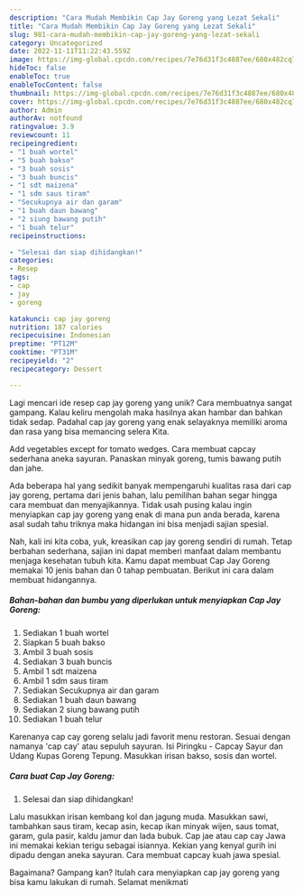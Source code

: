 ```yaml
---
description: "Cara Mudah Membikin Cap Jay Goreng yang Lezat Sekali"
title: "Cara Mudah Membikin Cap Jay Goreng yang Lezat Sekali"
slug: 981-cara-mudah-membikin-cap-jay-goreng-yang-lezat-sekali
category: Uncategorized
date: 2022-11-11T11:22:43.559Z
image: https://img-global.cpcdn.com/recipes/7e76d31f3c4887ee/680x482cq70/cap-jay-goreng-foto-resep-utama.jpg
hideToc: false
enableToc: true
enableTocContent: false
thumbnail: https://img-global.cpcdn.com/recipes/7e76d31f3c4887ee/680x482cq70/cap-jay-goreng-foto-resep-utama.jpg
cover: https://img-global.cpcdn.com/recipes/7e76d31f3c4887ee/680x482cq70/cap-jay-goreng-foto-resep-utama.jpg
author: Admin
authorAv: notfound
ratingvalue: 3.9
reviewcount: 11
recipeingredient:
- "1 buah wortel"
- "5 buah bakso"
- "3 buah sosis"
- "3 buah buncis"
- "1 sdt maizena"
- "1 sdm saus tiram"
- "Secukupnya air dan garam"
- "1 buah daun bawang"
- "2 siung bawang putih"
- "1 buah telur"
recipeinstructions:

- "Selesai dan siap dihidangkan!"
categories:
- Resep
tags:
- cap
- jay
- goreng

katakunci: cap jay goreng 
nutrition: 187 calories
recipecuisine: Indonesian
preptime: "PT12M"
cooktime: "PT31M"
recipeyield: "2"
recipecategory: Dessert

---
```





Lagi mencari ide resep cap jay goreng yang unik? Cara membuatnya sangat gampang. Kalau keliru mengolah maka hasilnya akan hambar dan bahkan tidak sedap. Padahal cap jay goreng yang enak selayaknya memiliki aroma dan rasa yang bisa memancing selera Kita.





Add vegetables except for tomato wedges. Cara membuat capcay sederhana aneka sayuran. Panaskan minyak goreng, tumis bawang putih dan jahe.

Ada beberapa hal yang sedikit banyak mempengaruhi kualitas rasa dari cap jay goreng, pertama dari jenis bahan, lalu pemilihan bahan segar hingga cara membuat dan menyajikannya. Tidak usah pusing kalau ingin menyiapkan cap jay goreng yang enak di mana pun anda berada, karena asal sudah tahu triknya maka hidangan ini bisa menjadi sajian spesial.






Nah, kali ini kita coba, yuk, kreasikan cap jay goreng sendiri di rumah. Tetap berbahan sederhana, sajian ini dapat memberi manfaat dalam membantu menjaga kesehatan tubuh kita. Kamu dapat membuat Cap Jay Goreng memakai 10 jenis bahan dan 0 tahap pembuatan. Berikut ini cara dalam membuat hidangannya.

<!--inarticleads1-->

##### Bahan-bahan dan bumbu yang diperlukan untuk menyiapkan Cap Jay Goreng:

1. Sediakan 1 buah wortel
1. Siapkan 5 buah bakso
1. Ambil 3 buah sosis
1. Sediakan 3 buah buncis
1. Ambil 1 sdt maizena
1. Ambil 1 sdm saus tiram
1. Sediakan Secukupnya air dan garam
1. Sediakan 1 buah daun bawang
1. Sediakan 2 siung bawang putih
1. Sediakan 1 buah telur


Karenanya cap cay goreng selalu jadi favorit menu restoran. Sesuai dengan namanya &#39;cap cay&#39; atau sepuluh sayuran. Isi Piringku - Capcay Sayur dan Udang Kupas Goreng Tepung. Masukkan irisan bakso, sosis dan wortel. 

<!--inarticleads2-->

##### Cara buat Cap Jay Goreng:


1. Selesai dan siap dihidangkan!

Lalu masukkan irisan kembang kol dan jagung muda. Masukkan sawi, tambahkan saus tiram, kecap asin, kecap ikan minyak wijen, saus tomat, garam, gula pasir, kaldu jamur dan lada bubuk. Cap jae atau cap cay Jawa ini memakai kekian terigu sebagai isiannya. Kekian yang kenyal gurih ini dipadu dengan aneka sayuran. Cara membuat capcay kuah jawa spesial. 

Bagaimana? Gampang kan? Itulah cara menyiapkan cap jay goreng yang bisa kamu lakukan di rumah. Selamat menikmati
